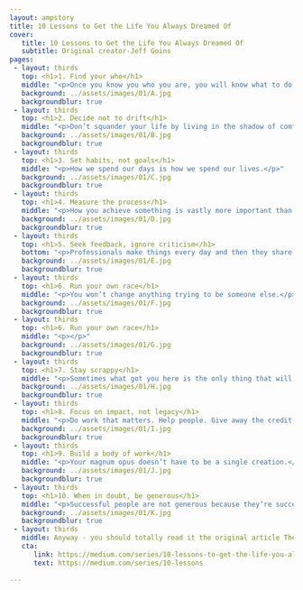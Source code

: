 ```yaml
---
layout: ampstory
title: 10 Lessons to Get the Life You Always Dreamed Of
cover:
   title: 10 Lessons to Get the Life You Always Dreamed Of
   subtitle: Original creator-Jeff Goins
pages: 
 - layout: thirds
   top: <h1>1. Find your who</h1>
   middle: "<p>Once you know you who you are, you will know what to do.</p>"
   background: ../assets/images/01/A.jpg
   backgroundblur: true   
 - layout: thirds
   top: <h1>2. Decide not to drift</h1>
   middle: "<p>Don’t squander your life by living in the shadow of comfort.</p>"
   background: ../assets/images/01/B.jpg
   backgroundblur: true  
 - layout: thirds
   top: <h1>3. Set habits, not goals</h1>
   middle: "<p>How we spend our days is how we spend our lives.</p>"
   background: ../assets/images/01/C.jpg
   backgroundblur: true
 - layout: thirds
   top: <h1>4. Measure the process</h1>
   middle: "<p>How you achieve something is vastly more important than whether or not you achieve it.</p>"
   background: ../assets/images/01/D.jpg
   backgroundblur: true  
 - layout: thirds
   top: <h1>5. Seek feedback, ignore criticism</h1>
   bottom: "<p>Professionals make things every day and then they share them.</p>"
   background: ../assets/images/01/E.jpg
   backgroundblur: true  
 - layout: thirds
   top: <h1>6. Run your own race</h1>
   middle: "<p>You won’t change anything trying to be someone else.</p>"
   background: ../assets/images/01/F.jpg
   backgroundblur: true  
 - layout: thirds
   top: <h1>6. Run your own race</h1>
   middle: "<p></p>"
   background: ../assets/images/01/G.jpg
   backgroundblur: true
 - layout: thirds
   top: <h1>7. Stay scrappy</h1>
   middle: "<p>Sometimes what got you here is the only thing that will keep you here.</p>"
   background: ../assets/images/01/H.jpg
   backgroundblur: true 
 - layout: thirds
   top: <h1>8. Focus on impact, not legacy</h1>
   middle: "<p>Do work that matters. Help people. Give away the credit.</p>"
   background: ../assets/images/01/I.jpg
   backgroundblur: true 
 - layout: thirds
   top: <h1>9. Build a body of work</h1>
   middle: "<p>Your magnum opus doesn’t have to be a single creation.</p>"
   background: ../assets/images/01/J.jpg
   backgroundblur: true 
 - layout: thirds
   top: <h1>10. When in doubt, be generous</h1>
   middle: "<p>Successful people are not generous because they’re successful. They’re successful because they’re generous.</p>"
   background: ../assets/images/01/K.jpg
   backgroundblur: true   
 - layout: thirds
   middle: Anyway - you should totally read it the original article The Shape of Space...
   cta:
      link: https://medium.com/series/10-lessons-to-get-the-life-you-always-dreamed-of-cdfd048cd730
      text: https://medium.com/series/10-lessons
      
---
```

